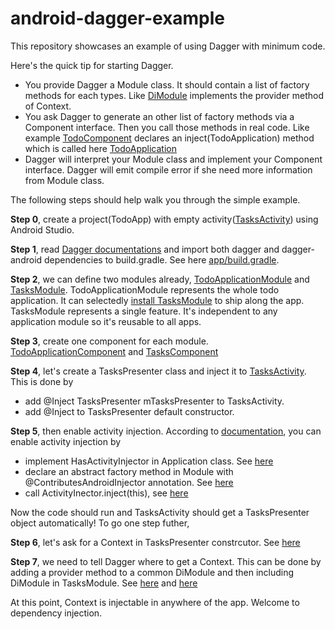 # android-dagger-example

This repository showcases an example of using Dagger with minimum code.

Here's the quick tip for starting Dagger.

* You provide Dagger a Module class. It should contain a list of factory methods for each types. Like [DiModule](https://github.com/toliuweijing/android-dagger-example/blob/master/app/src/main/java/com/polythinking/weijingliu/todoapp/di/DiModule.java#L23) implements the provider method of Context.
* You ask Dagger to generate an other list of factory methods via a Component interface. Then you call those methods in real code. Like example [TodoComponent](https://github.com/toliuweijing/android-dagger-example/blob/master/app/src/main/java/com/polythinking/weijingliu/todoapp/TodoApplicationComponent.java#L12) declares an inject(TodoApplication) method which is called here [TodoApplication](https://github.com/toliuweijing/android-dagger-example/blob/master/app/src/main/java/com/polythinking/weijingliu/todoapp/TodoApplication.java#L28)
* Dagger will interpret your Module class and implement your Component interface. Dagger will emit compile error if she need more information from Module class.

The following steps should help walk you through the simple example.

**Step 0**, create a project(TodoApp) with empty activity([TasksActivity](https://github.com/toliuweijing/android-dagger-example/blob/master/app/src/main/java/com/polythinking/weijingliu/todoapp/tasks/view/TasksActivity.java)) using Android Studio.

**Step 1**, read [Dagger documentations](https://github.com/google/dagger#android-gradle) and import both dagger and dagger-android dependencies to build.gradle. See here [app/build.gradle](https://github.com/toliuweijing/android-dagger-example/blob/master/app/build.gradle#L36).

**Step 2**, we can define two modules already, [TodoApplicationModule](https://github.com/toliuweijing/android-dagger-example/blob/master/app/src/main/java/com/polythinking/weijingliu/todoapp/TodoApplicationModule.java) and [TasksModule](https://github.com/toliuweijing/android-dagger-example/blob/master/app/src/main/java/com/polythinking/weijingliu/todoapp/tasks/view/TasksModule.java). TodoApplicationModule represents the whole todo application. It can selectedly [install TasksModule](https://github.com/toliuweijing/android-dagger-example/blob/master/app/src/main/java/com/polythinking/weijingliu/todoapp/TodoApplicationModule.java#L11) to ship along the app. TasksModule represents a single feature. It's independent to any application module so it's reusable to all apps. 

**Step 3**, create one component for each module. [TodoApplicationComponent](https://github.com/toliuweijing/android-dagger-example/blob/master/app/src/main/java/com/polythinking/weijingliu/todoapp/TodoApplicationComponent.java#L12) and [TasksComponent](https://github.com/toliuweijing/android-dagger-example/blob/master/app/src/main/java/com/polythinking/weijingliu/todoapp/tasks/view/TasksComponent.java)

**Step 4**, let's create a TasksPresenter class and inject it to [TasksActivity](https://github.com/toliuweijing/android-dagger-example/blob/master/app/src/main/java/com/polythinking/weijingliu/todoapp/tasks/view/TasksActivity.java#L19). This is done by 
* add @Inject TasksPresenter mTasksPresenter to TasksActivity.
* add @Inject to TasksPresenter default constructor.

**Step 5**, then enable activity injection. According to [documentation](https://google.github.io/dagger//android.html), you can enable activity injection by
* implement HasActivityInjector in Application class. See [here](https://github.com/toliuweijing/android-dagger-example/blob/master/app/src/main/java/com/polythinking/weijingliu/todoapp/TodoApplication.java#L16) 
* declare an abstract factory method in Module with @ContributesAndroidInjector annotation. See [here](https://github.com/toliuweijing/android-dagger-example/blob/master/app/src/main/java/com/polythinking/weijingliu/todoapp/tasks/view/TasksModule.java#L26)
* call ActivityInector.inject(this), see [here](https://github.com/toliuweijing/android-dagger-example/blob/master/app/src/main/java/com/polythinking/weijingliu/todoapp/tasks/view/TasksActivity.java#L26)

Now the code should run and TasksActivity should get a TasksPresenter object automatically! To go one step futher, 

**Step 6**, let's ask for a Context in TasksPresenter constrcutor. See [here](https://github.com/toliuweijing/android-dagger-example/blob/master/app/src/main/java/com/polythinking/weijingliu/todoapp/tasks/view/TasksPresenter.java#L17)

**Step 7**, we need to tell Dagger where to get a Context. This can be done by adding a provider method to a common DiModule and then including DiModule in TasksModule. See [here](https://github.com/toliuweijing/android-dagger-example/blob/master/app/src/main/java/com/polythinking/weijingliu/todoapp/di/DiModule.java#L23) and [here](https://github.com/toliuweijing/android-dagger-example/blob/master/app/src/main/java/com/polythinking/weijingliu/todoapp/tasks/view/TasksModule.java#L19)

At this point, Context is injectable in anywhere of the app. Welcome to dependency injection.



